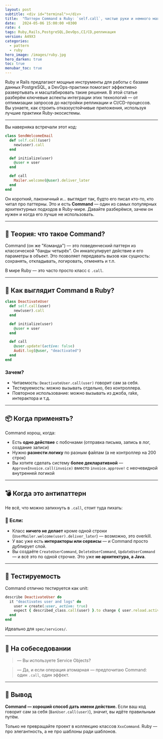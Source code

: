 ```yaml
---
layout: post
subtitle: <div id="terminal"></div>
title:  "Паттерн Command в Ruby: `self.call`, чистые руки и немного магии"
date:   2024-05-06 15:00:00 +0300
rate: 4
tags: Ruby,Rails,PostgreSQL,DevOps,CI/CD,репликация
version: A49X3
categories:
  - pattern
  - ruby
hero_image: /images/ruby.jpg
hero_darken: true
toc: true
menubar_toc: true
---
```

Ruby и Rails предлагают мощные инструменты для работы с базами данных PostgreSQL, а DevOps-практики помогают эффективно развертывать и масштабировать такие решения. В этой статье разберём ключевые аспекты интеграции этих технологий — от оптимизации запросов до настройки репликации и CI/CD-процессов. Вы узнаете, как строить отказоустойчивые приложения, используя лучшие практики Ruby-экосистемы.

---
Вы наверняка встречали этот код:

```ruby
class SendWelcomeEmail
  def self.call(user)
    new(user).call
  end

  def initialize(user)
    @user = user
  end

  def call
    Mailer.welcome(@user).deliver_later
  end
end
````

Он короткий, лаконичный и… выглядит так, будто его писал кто-то, кто читал про паттерны.
Это и есть **Command** — один из самых популярных архитектурных подходов в Ruby-мире. Давайте разберёмся, зачем он нужен и когда его лучше не использовать.

---

## 🧠 Теория: что такое Command?

Command (он же "Команда") — это поведенческий паттерн из классической "банды четырёх".
Он инкапсулирует действие и его параметры в объект. Это позволяет передавать вызов как сущность: сохранять, откладывать, логировать, отменять и т.п.

В мире Ruby — это часто просто класс с `.call`.

---

## 🔧 Как выглядит Command в Ruby?

```ruby
class DeactivateUser
  def self.call(user)
    new(user).call
  end

  def initialize(user)
    @user = user
  end

  def call
    @user.update!(active: false)
    Audit.log(@user, "deactivated")
  end
end
```

### Зачем?

* Читаемость: `DeactivateUser.call(user)` говорит сам за себя.
* Тестируемость: можно вызывать отдельно, без контроллера.
* Повторное использование: можно вызывать из джоба, rake, интерактора и т.д.

---

## 📦 Когда применять?

Command хорош, когда:

* Есть **одно действие** с побочками (отправка письма, запись в лог, создание записи)
* Нужно **разнести логику** по разным файлам (а не контроллер на 200 строк)
* Вы хотите сделать систему **более декларативной** — `ApproveInvoice.call(invoice)` вместо `invoice.approve!` с неочевидной внутренней логикой

---

## 💣 Когда это антипаттерн

Не всё, что можно запихнуть в `.call`, стоит туда пихать:

### 🚫 Если:

* Класс **ничего не делает** кроме одной строки (`UserMailer.welcome(user).deliver_later`) — возможно, это overkill.
* У вас уже есть **интеракторы или сервисы** — и Command просто дублирует слой.
* Вы создаёте `CreateUserCommand`, `DeleteUserCommand`, `UpdateUserCommand` — и всё это по одной строчке. Это уже **не архитектура, а Java**.

---

## 🧪 Тестируемость

Command отлично тестируется как unit:

```ruby
describe DeactivateUser do
  it "deactivates user and logs" do
    user = create(:user, active: true)
    expect { described_class.call(user) }.to change { user.reload.active }.to(false)
  end
end
```

Идеально для `spec/services/`.

---

## 🎤 На собеседовании

> — Вы используете Service Objects?

> — Да, и если операция атомарная — предпочитаю Command: один `.call`, один эффект.

---

## 🧾 Вывод

**Command — хороший способ дать имени действие.**
Если ваш код говорит сам за себя (`BanUser.call(user)`), значит, вы идёте правильным путём.

Только не превращайте проект в коллекцию классов `XxxCommand`. Ruby — про элегантность, а не про шаблоны ради шаблонов.
